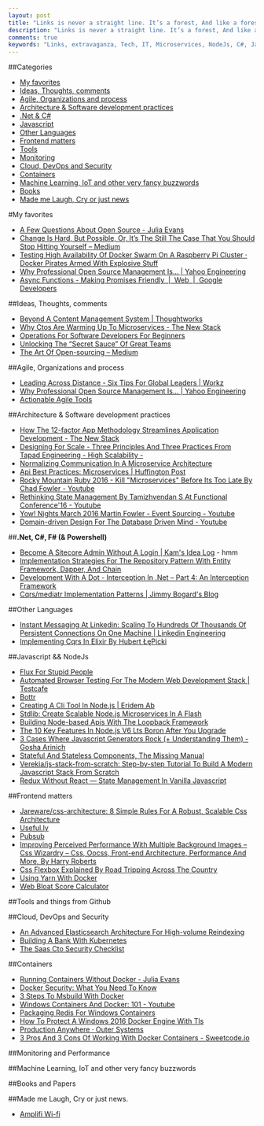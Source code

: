 ```yaml
---
layout: post
title: "Links is never a straight line. It’s a forest, And like a forest it’s easy to lose your way.. To get lost... To forget where you came in."
description: "Links is never a straight line. It’s a forest, And like a forest it’s easy to lose your way.. To get lost... To forget where you came in"
comments: true
keywords: "Links, extravaganza, Tech, IT, Microservices, NodeJs, C#, Javascript, Solution architecture"
---
```


##Categories
* [My favorites](#favorites)
* [Ideas, Thoughts, comments](#ideas)
* [Agile, Organizations and process](#agile)
* [Architecture & Software development practices](#development)
* [.Net & C#](#net)
* [Javascript](#javascript)
* [Other Languages](#polygloting)
* [Frontend matters](#web)
* [Tools](#tools)
* [Monitoring](#monitoring)
* [Cloud, DevOps and Security](#devops)
* [Containers](#containers)
* [Machine Learning, IoT and other very fancy buzzwords](#iot)
* [Books](#books)
* [Made me Laugh, Cry or just news](#news)

#My favorites<a name="favorites"></a>
* [A Few Questions About Open Source - Julia Evans](https://jvns.ca/blog/2016/10/26/a-few-questions-about-open-source/)
* [Change Is Hard, But Possible, Or, It’s The Still The Case That You Should Stop Hitting Yourself – Medium](https://medium.com/@cote/change-is-hard-but-possible-or-its-the-still-the-case-that-you-should-stop-hitting-yourself-76c2ed4551f2#.an5wrcwnu)
* [Testing High Availability Of Docker Swarm On A Raspberry Pi Cluster · Docker Pirates Armed With Explosive Stuff](http://blog.hypriot.com/post/high-availability-with-docker/)
* [Why Professional Open Source Management Is... | Yahoo Engineering](https://yahooeng.tumblr.com/post/152340372151/why-professional-open-source-management-is)
* [Async Functions - Making Promises Friendly  |  Web  |  Google Developers](https://developers.google.com/web/fundamentals/getting-started/primers/async-functions)

##Ideas, Thoughts, comments <a name="ideas"></a>
* [Beyond A Content Management System | Thoughtworks](https://www.thoughtworks.com/insights/blog/technology-democratic-and-socially-relevant-digital-journalism)
* [Why Ctos Are Warming Up To Microservices - The New Stack](http://thenewstack.io/ctos-warming-microservices/)
* [Operations For Software Developers For Beginners](https://jvns.ca/blog/2016/10/15/operations-for-software-developers-for-beginners/)
* [Unlocking The “Secret Sauce” Of Great Teams](https://www.infoq.com/presentations/gilt-team-communication)
* [The Art Of Open-sourcing – Medium](https://medium.com/@sumbulalvi/the-art-of-open-sourcing-c9b87e5905ee#.v72w1akdf)

##Agile, Organizations and process<a name="agile"></a>
* [Leading Across Distance - Six Tips For Global Leaders | Workz](http://workz.dk/posts/6-tips-global-leaders)
* [Why Professional Open Source Management Is... | Yahoo Engineering](https://yahooeng.tumblr.com/post/152340372151/why-professional-open-source-management-is)
* [Actionable Agile Tools](https://www.infoq.com/articles/actionable-agile-tools)

##Architecture & Software development practices <a name="development"></a>
* [How The 12-factor App Methodology Streamlines Application Development - The New Stack](http://thenewstack.io/12-factor-app-streamlines-application-development/)
* [Designing For Scale - Three Principles And Three Practices From Tapad Engineering - High Scalability -](http://highscalability.com/blog/2015/5/11/designing-for-scale-three-principles-and-three-practices-fro.html)
* [Normalizing Communication In A Microservice Architecture](https://blog.snappi.io/normalizing-communication-in-a-microservice-architecture-1b5c71217ef5#.twgakx2z7)
* [Api Best Practices: Microservices | Huffington Post](http://www.huffingtonpost.com/entry/api-best-practices-microservices_us_5807e40ee4b08ddf9ece1440)
* [Rocky Mountain Ruby 2016 - Kill "Microservices" Before Its Too Late By Chad Fowler - Youtube](https://www.youtube.com/watch?v=-UKEPd2ipEk)
* [Rethinking State Management By Tamizhvendan S At Functional Conference'16 - Youtube](https://www.youtube.com/watch?v=GneIxgl71NM&index=18&list=PL9Z-JgiTsOYTdi91N_DlcpWqkCYvMrhA4&__s=amwwwz5judsp1dsfgko7)
* [Yow! Nights March 2016 Martin Fowler - Event Sourcing - Youtube](https://www.youtube.com/watch?v=aweV9FLTZkU&feature=youtu.be&__s=amwwwz5judsp1dsfgko7)
* [Domain-driven Design For The Database Driven Mind - Youtube](https://www.youtube.com/watch?v=CjNBnkMHjh4&feature=youtu.be&__s=amwwwz5judsp1dsfgko7)

##**.Net, C#, F# (& Powershell)**  <a name="net"></a>
* [Become A Sitecore Admin Without A Login | Kam's Idea Log](http://kamsar.net/index.php/2016/10/Become-a-Sitecore-admin-without-a-login/) - hmm
* [Implementation Strategies For The Repository Pattern With Entity Framework, Dapper, And Chain](https://www.infoq.com/articles/repository-implementation-strategies?__s=amwwwz5judsp1dsfgko7)
* [Development With A Dot - Interception In .Net – Part 4: An Interception Framework](https://weblogs.asp.net/ricardoperes/interception-in-net-part-4-an-interception-framework)
* [Cqrs/mediatr Implementation Patterns | Jimmy Bogard's Blog](https://lostechies.com/jimmybogard/2016/10/27/cqrsmediatr-implementation-patterns/)

##Other Languages  <a name="polygloting"></a>
* [Instant Messaging At Linkedin: Scaling To Hundreds Of Thousands Of Persistent Connections On One Machine | Linkedin Engineering](https://engineering.linkedin.com/blog/2016/10/instant-messaging-at-linkedin--scaling-to-hundreds-of-thousands-)
* [Implementing Cqrs In Elixir By Hubert ŁęPicki](http://slides.com/hubertlepicki/implementing-cqrs-in-elixir?__s=amwwwz5judsp1dsfgko7#/7)

##Javascript && NodeJs <a name="javascript"></a><a name="nodejs"></a>
* [Flux For Stupid People](http://blog.andrewray.me/flux-for-stupid-people/)
* [Automated Browser Testing For The Modern Web Development Stack | Testcafe](http://devexpress.github.io/testcafe/)
* [Bottr](https://bottr.co/)
* [Creating A Cli Tool In Node.js | Eridem Ab](http://eridem.net/creating-a-cli-tool-in-node-js/)
* [Stdlib: Create Scalable Node.js Microservices In A Flash](https://davidwalsh.name/stdlib)
* [Building Node-based Apis With The Loopback Framework](http://developer.telerik.com/featured/building-node-based-apis-loopback-framework/)
* [The 10 Key Features In Node.js V6 Lts Boron After You Upgrade](https://nodesource.com/blog/the-10-key-features-in-node-js-v6-lts-boron-after-you-upgrade)
* [3 Cases Where Javascript Generators Rock (+ Understanding Them) - Gosha Arinich](http://goshakkk.name/javascript-generators-understanding-sample-use-cases/)
* [Stateful And Stateless Components, The Missing Manual](https://toddmotto.com/stateful-stateless-components)
* [Verekia/js-stack-from-scratch: Step-by-step Tutorial To Build A Modern Javascript Stack From Scratch](https://github.com/verekia/js-stack-from-scratch)
* [Redux Without React — State Management In Vanilla Javascript](https://www.sitepoint.com/redux-without-react-state-management-vanilla-javascript/)

##Frontend matters <a name="web"></a>
* [Jareware/css-architecture: 8 Simple Rules For A Robust, Scalable Css Architecture](https://github.com/jareware/css-architecture)
* [Useful.ly](http://www.useful.ly/#form)
* [Pubsub](https://www.w3.org/TR/pubsub/)
* [Improving Perceived Performance With Multiple Background Images – Css Wizardry – Css, Oocss, Front-end Architecture, Performance And More, By Harry Roberts](http://csswizardry.com/2016/10/improving-perceived-performance-with-multiple-background-images/)
* [Css Flexbox Explained By Road Tripping Across The Country](https://medium.freecodecamp.com/css-flexbox-explained-by-road-tripping-across-the-country-1217b69c390e#.fwbfcj9dc)
* [Using Yarn With Docker](https://hackernoon.com/using-yarn-with-docker-c116ad289d56#.shef47hln)
* [Web Bloat Score Calculator](http://www.webbloatscore.com/)

##Tools and things from Github <a name="tools"></a>

##Cloud, DevOps and Security<a name="devops"></a>
* [An Advanced Elasticsearch Architecture For High-volume Reindexing](https://thoughts.t37.net/abusing-an-innocent-elasticsearch-cluster-for-a-mass-reindex-without-disturbing-your-clients-360384fca105#.2jidyqdt8)
* [Building A Bank With Kubernetes](https://skillsmatter.com/skillscasts/9146-building-a-bank-with-kubernetes)
* [The Saas Cto Security Checklist](http://cto-security-checklist.sqreen.io/)

##Containers <a name="containers"></a>
* [Running Containers Without Docker - Julia Evans](https://jvns.ca/blog/2016/10/26/running-container-without-docker/)
* [Docker Security: What You Need To Know](http://blog.contino.io/blog/docker-security-what-you-need-to-know)
* [3 Steps To Msbuild With Docker](http://blog.alexellis.io/3-steps-to-msbuild-with-docker/)
* [Windows Containers And Docker: 101 - Youtube](https://www.youtube.com/watch?v=N7SG2wEyQtM&feature=youtu.be)
* [Packaging Redis For Windows Containers](http://blog.alexellis.io/packaging-windows-containers/)
* [How To Protect A Windows 2016 Docker Engine With Tls](https://stefanscherer.github.io/protecting-a-windows-2016-docker-engine-with-tls/)
* [Production Anywhere · Outer Systems](https://blog.outer.systems/2016/10/production-anywhere/)
* [3 Pros And 3 Cons Of Working With Docker Containers - Sweetcode.io](http://sweetcode.io/3-pros-3-cons-working-docker-containers/)

##Monitoring and Performance <a name="monitoring"></a>

##Machine Learning, IoT and other very fancy buzzwords <a name="iot"></a>

##Books and Papers<a name="books"></a> 

##Made me Laugh, Cry or just news. <a name="news"></a>
* [Amplifi Wi-fi](https://www.amplifi.com/explore.html)